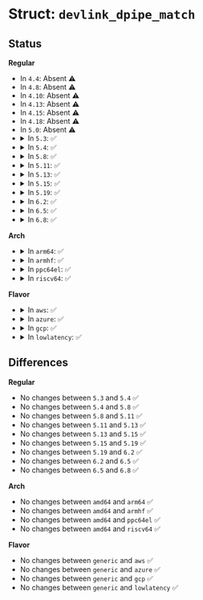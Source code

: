 # Struct: <code>devlink_dpipe_match</code>

## Status
<b>Regular</b>
<ul>
<li>
In <code>4.4</code>: Absent ⚠️
</li>
<li>
In <code>4.8</code>: Absent ⚠️
</li>
<li>
In <code>4.10</code>: Absent ⚠️
</li>
<li>
In <code>4.13</code>: Absent ⚠️
</li>
<li>
In <code>4.15</code>: Absent ⚠️
</li>
<li>
In <code>4.18</code>: Absent ⚠️
</li>
<li>
In <code>5.0</code>: Absent ⚠️
</li>
<li>
<details>
<summary>In <code>5.3</code>: ✅</summary>

```c
struct devlink_dpipe_match {
    enum devlink_dpipe_match_type type;
    unsigned int header_index;
    struct devlink_dpipe_header *header;
    unsigned int field_id;
};
```
</details>
</li>
<li>
<details>
<summary>In <code>5.4</code>: ✅</summary>

```c
struct devlink_dpipe_match {
    enum devlink_dpipe_match_type type;
    unsigned int header_index;
    struct devlink_dpipe_header *header;
    unsigned int field_id;
};
```
</details>
</li>
<li>
<details>
<summary>In <code>5.8</code>: ✅</summary>

```c
struct devlink_dpipe_match {
    enum devlink_dpipe_match_type type;
    unsigned int header_index;
    struct devlink_dpipe_header *header;
    unsigned int field_id;
};
```
</details>
</li>
<li>
<details>
<summary>In <code>5.11</code>: ✅</summary>

```c
struct devlink_dpipe_match {
    enum devlink_dpipe_match_type type;
    unsigned int header_index;
    struct devlink_dpipe_header *header;
    unsigned int field_id;
};
```
</details>
</li>
<li>
<details>
<summary>In <code>5.13</code>: ✅</summary>

```c
struct devlink_dpipe_match {
    enum devlink_dpipe_match_type type;
    unsigned int header_index;
    struct devlink_dpipe_header *header;
    unsigned int field_id;
};
```
</details>
</li>
<li>
<details>
<summary>In <code>5.15</code>: ✅</summary>

```c
struct devlink_dpipe_match {
    enum devlink_dpipe_match_type type;
    unsigned int header_index;
    struct devlink_dpipe_header *header;
    unsigned int field_id;
};
```
</details>
</li>
<li>
<details>
<summary>In <code>5.19</code>: ✅</summary>

```c
struct devlink_dpipe_match {
    enum devlink_dpipe_match_type type;
    unsigned int header_index;
    struct devlink_dpipe_header *header;
    unsigned int field_id;
};
```
</details>
</li>
<li>
<details>
<summary>In <code>6.2</code>: ✅</summary>

```c
struct devlink_dpipe_match {
    enum devlink_dpipe_match_type type;
    unsigned int header_index;
    struct devlink_dpipe_header *header;
    unsigned int field_id;
};
```
</details>
</li>
<li>
<details>
<summary>In <code>6.5</code>: ✅</summary>

```c
struct devlink_dpipe_match {
    enum devlink_dpipe_match_type type;
    unsigned int header_index;
    struct devlink_dpipe_header *header;
    unsigned int field_id;
};
```
</details>
</li>
<li>
<details>
<summary>In <code>6.8</code>: ✅</summary>

```c
struct devlink_dpipe_match {
    enum devlink_dpipe_match_type type;
    unsigned int header_index;
    struct devlink_dpipe_header *header;
    unsigned int field_id;
};
```
</details>
</li>
</ul>
<b>Arch</b>
<ul>
<li>
<details>
<summary>In <code>arm64</code>: ✅</summary>

```c
struct devlink_dpipe_match {
    enum devlink_dpipe_match_type type;
    unsigned int header_index;
    struct devlink_dpipe_header *header;
    unsigned int field_id;
};
```
</details>
</li>
<li>
<details>
<summary>In <code>armhf</code>: ✅</summary>

```c
struct devlink_dpipe_match {
    enum devlink_dpipe_match_type type;
    unsigned int header_index;
    struct devlink_dpipe_header *header;
    unsigned int field_id;
};
```
</details>
</li>
<li>
<details>
<summary>In <code>ppc64el</code>: ✅</summary>

```c
struct devlink_dpipe_match {
    enum devlink_dpipe_match_type type;
    unsigned int header_index;
    struct devlink_dpipe_header *header;
    unsigned int field_id;
};
```
</details>
</li>
<li>
<details>
<summary>In <code>riscv64</code>: ✅</summary>

```c
struct devlink_dpipe_match {
    enum devlink_dpipe_match_type type;
    unsigned int header_index;
    struct devlink_dpipe_header *header;
    unsigned int field_id;
};
```
</details>
</li>
</ul>
<b>Flavor</b>
<ul>
<li>
<details>
<summary>In <code>aws</code>: ✅</summary>

```c
struct devlink_dpipe_match {
    enum devlink_dpipe_match_type type;
    unsigned int header_index;
    struct devlink_dpipe_header *header;
    unsigned int field_id;
};
```
</details>
</li>
<li>
<details>
<summary>In <code>azure</code>: ✅</summary>

```c
struct devlink_dpipe_match {
    enum devlink_dpipe_match_type type;
    unsigned int header_index;
    struct devlink_dpipe_header *header;
    unsigned int field_id;
};
```
</details>
</li>
<li>
<details>
<summary>In <code>gcp</code>: ✅</summary>

```c
struct devlink_dpipe_match {
    enum devlink_dpipe_match_type type;
    unsigned int header_index;
    struct devlink_dpipe_header *header;
    unsigned int field_id;
};
```
</details>
</li>
<li>
<details>
<summary>In <code>lowlatency</code>: ✅</summary>

```c
struct devlink_dpipe_match {
    enum devlink_dpipe_match_type type;
    unsigned int header_index;
    struct devlink_dpipe_header *header;
    unsigned int field_id;
};
```
</details>
</li>
</ul>

## Differences
<b>Regular</b>
<ul>
<li>
No changes between <code>5.3</code> and <code>5.4</code> ✅
</li>
<li>
No changes between <code>5.4</code> and <code>5.8</code> ✅
</li>
<li>
No changes between <code>5.8</code> and <code>5.11</code> ✅
</li>
<li>
No changes between <code>5.11</code> and <code>5.13</code> ✅
</li>
<li>
No changes between <code>5.13</code> and <code>5.15</code> ✅
</li>
<li>
No changes between <code>5.15</code> and <code>5.19</code> ✅
</li>
<li>
No changes between <code>5.19</code> and <code>6.2</code> ✅
</li>
<li>
No changes between <code>6.2</code> and <code>6.5</code> ✅
</li>
<li>
No changes between <code>6.5</code> and <code>6.8</code> ✅
</li>
</ul>
<b>Arch</b>
<ul>
<li>
No changes between <code>amd64</code> and <code>arm64</code> ✅
</li>
<li>
No changes between <code>amd64</code> and <code>armhf</code> ✅
</li>
<li>
No changes between <code>amd64</code> and <code>ppc64el</code> ✅
</li>
<li>
No changes between <code>amd64</code> and <code>riscv64</code> ✅
</li>
</ul>
<b>Flavor</b>
<ul>
<li>
No changes between <code>generic</code> and <code>aws</code> ✅
</li>
<li>
No changes between <code>generic</code> and <code>azure</code> ✅
</li>
<li>
No changes between <code>generic</code> and <code>gcp</code> ✅
</li>
<li>
No changes between <code>generic</code> and <code>lowlatency</code> ✅
</li>
</ul>
